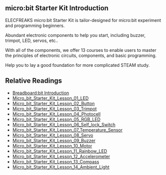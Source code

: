 ## micro:bit Starter Kit Introduction

ELECFREAKS micro:bit Starter Kit is tailor-designed for micro:bit experiment and programming  beginners.

Abundant electronic components to help you start, including buzzer, trimpot, LED, servos, etc..

With all of the components, we offer 13 courses to enable users to master the principles of electronic circuits, components, and basic programming.

Help you to lay a good foundation for more complicated STEAM study.

## Relative Readings

- [Breadboard:bit Introduction](/breadboard_bit/)
- [Micro_bit_Starter_Kit_Lesson_01_LED](/Micro_bit_Starter_Kit_Lesson_01_LED/)  
- [Micro_bit_Starter_Kit_Lesson_02_Button](/Micro_bit_Starter_Kit_Lesson_02_Button/)  
- [Micro_bit_Starter_Kit_Lesson_03_Trimpot](/Micro_bit_Starter_Kit_Lesson_03_Trimpot/)  
- [Micro_bit_Starter_Kit_Lesson_04_Photocell](/Micro_bit_Starter_Kit_Lesson_04_Photocell/)  
- [Micro_bit_Starter_Kit_Lesson_05_RGB_LED](/Micro_bit_Starter_Kit_Lesson_05_RGB_LED/)  
- [Micro_bit_Starter_Kit_Lesson_06_Self_lock_Switch](/Micro_bit_Starter_Kit_Lesson_06_Self_lock_Switch/)  
- [Micro_bit_Starter_Kit_Lesson_07_Temperature_Sensor](/Micro_bit_Starter_Kit_Lesson_07_Temperature_Sensor/)  
- [Micro_bit_Starter_Kit_Lesson_08_Servo](/Micro_bit_Starter_Kit_Lesson_08_Servo/)  
- [Micro_bit_Starter_Kit_Lesson_09_Buzzer](/Micro_bit_Starter_Kit_Lesson_09_Buzzer/)  
- [Micro_bit_Starter_Kit_Lesson_10_Motor](Micro_bit_Starter_Kit_Lesson_10_Motor)  
- [Micro_bit_Starter_Kit_Lesson_11_Rainbow_LED](/Micro_bit_Starter_Kit_Lesson_11_Rainbow_LED/)  
- [Micro_bit_Starter_Kit_Lesson_12_Accelerometer](/Micro_bit_Starter_Kit_Lesson_12_Accelerometer/)  
- [Micro_bit_Starter_Kit_Lesson_13_Compass](/Micro_bit_Starter_Kit_Lesson_13_Compass/)  
- [Micro_bit_Starter_Kit_Lesson_14_Ambient_Light](/Micro_bit_Starter_Kit_Lesson_14_Ambient_Light/)  
